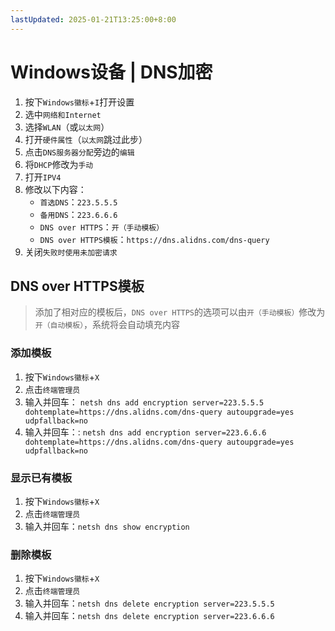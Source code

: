 ```yaml
---
lastUpdated: 2025-01-21T13:25:00+8:00
---
```


# Windows设备 | DNS加密

1. 按下```Windows徽标```+```I```打开设置
2. 选中```网络和Internet```
3. 选择```WLAN```（或```以太网```）
4. 打开```硬件属性```（```以太网```跳过此步）
5. 点击```DNS服务器分配```旁边的```编辑```
6. 将```DHCP```修改为```手动```
7. 打开```IPV4```
8. 修改以下内容：
	- ```首选DNS```：```223.5.5.5```
	- ```备用DNS```：```223.6.6.6```
	- ```DNS over HTTPS```：```开（手动模板）```
	- ```DNS over HTTPS模板```：```https://dns.alidns.com/dns-query```
9. 关闭```失败时使用未加密请求```

## DNS over HTTPS模板

> 添加了相对应的模板后，```DNS over HTTPS```的选项可以由```开（手动模板）```修改为```开（自动模板）```，系统将会自动填充内容

### 添加模板

1. 按下```Windows徽标```+```X```
2. 点击```终端管理员```
3. 输入并回车：
   ```netsh dns add encryption server=223.5.5.5 dohtemplate=https://dns.alidns.com/dns-query autoupgrade=yes udpfallback=no```
4. 输入并回车：:
   ```netsh dns add encryption server=223.6.6.6 dohtemplate=https://dns.alidns.com/dns-query autoupgrade=yes udpfallback=no```

### 显示已有模板

1. 按下```Windows徽标```+```X```
2. 点击```终端管理员```
3. 输入并回车：```netsh dns show encryption```

### 删除模板

1. 按下```Windows徽标```+```X```
2. 点击```终端管理员```
3. 输入并回车：```netsh dns delete encryption server=223.5.5.5```
4. 输入并回车：```netsh dns delete encryption server=223.6.6.6```